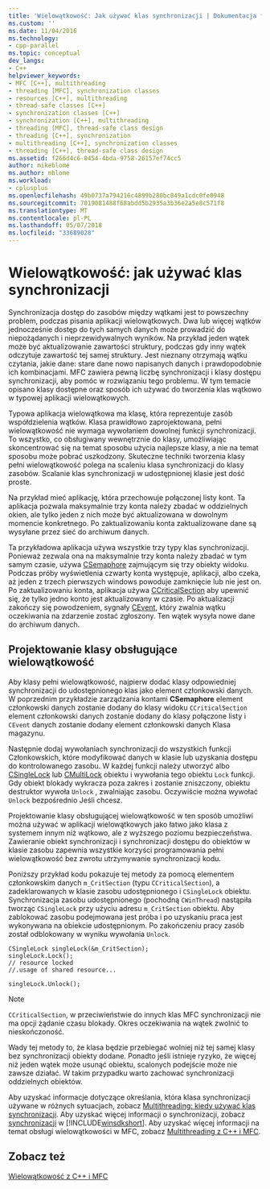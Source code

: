 ```yaml
---
title: 'Wielowątkowość: Jak używać klas synchronizacji | Dokumentacja firmy Microsoft'
ms.custom: ''
ms.date: 11/04/2016
ms.technology:
- cpp-parallel
ms.topic: conceptual
dev_langs:
- C++
helpviewer_keywords:
- MFC [C++], multithreading
- threading [MFC], synchronization classes
- resources [C++], multithreading
- thread-safe classes [C++]
- synchronization classes [C++]
- synchronization [C++], multithreading
- threading [MFC], thread-safe class design
- threading [C++], synchronization
- multithreading [C++], synchronization classes
- threading [C++], thread-safe class design
ms.assetid: f266d4c6-0454-4bda-9758-26157ef74cc5
author: mikeblome
ms.author: mblome
ms.workload:
- cplusplus
ms.openlocfilehash: 49b0737a794216c4899b280bc049a1cdc0fe0948
ms.sourcegitcommit: 7019081488f68abdd5b2935a3b36e2a5e8c571f8
ms.translationtype: MT
ms.contentlocale: pl-PL
ms.lasthandoff: 05/07/2018
ms.locfileid: "33689028"
---
```

# <a name="multithreading-how-to-use-the-synchronization-classes"></a>Wielowątkowość: jak używać klas synchronizacji
Synchronizacja dostęp do zasobów między wątkami jest to powszechny problem, podczas pisania aplikacji wielowątkowych. Dwa lub więcej wątków jednocześnie dostęp do tych samych danych może prowadzić do niepożądanych i nieprzewidywalnych wyników. Na przykład jeden wątek może być aktualizowanie zawartości struktury, podczas gdy inny wątek odczytuje zawartość tej samej struktury. Jest nieznany otrzymają wątku czytania, jakie dane: stare dane nowo napisanych danych i prawdopodobnie ich kombinacjami. MFC zawiera pewną liczbę synchronizacji i klasy dostępu synchronizacji, aby pomóc w rozwiązaniu tego problemu. W tym temacie opisano klasy dostępne oraz sposób ich używać do tworzenia klas wątkowo w typowej aplikacji wielowątkowych.  
  
 Typowa aplikacja wielowątkowa ma klasę, która reprezentuje zasób współdzielenia wątków. Klasa prawidłowo zaprojektowana, pełni wielowątkowość nie wymaga wywołaniem dowolnej funkcji synchronizacji. To wszystko, co obsługiwany wewnętrznie do klasy, umożliwiając skoncentrować się na temat sposobu użycia najlepsze klasy, a nie na temat sposobu może pobrać uszkodzony. Skuteczne techniki tworzenia klasy pełni wielowątkowość polega na scaleniu klasa synchronizacji do klasy zasobów. Scalanie klas synchronizacji w udostępnionej klasie jest dość proste.  
  
 Na przykład mieć aplikację, która przechowuje połączonej listy kont. Ta aplikacja pozwala maksymalnie trzy konta należy zbadać w oddzielnych okien, ale tylko jeden z nich może być aktualizowana w dowolnym momencie konkretnego. Po zaktualizowaniu konta zaktualizowane dane są wysyłane przez sieć do archiwum danych.  
  
 Ta przykładowa aplikacja używa wszystkie trzy typy klas synchronizacji. Ponieważ zezwala ona na maksymalnie trzy konta należy zbadać w tym samym czasie, używa [CSemaphore](../mfc/reference/csemaphore-class.md) zajmującym się trzy obiekty widoku. Podczas próby wyświetlenia czwarty konta występuje, aplikacji, albo czeka, aż jeden z trzech pierwszych windows powoduje zamknięcie lub nie jest on. Po zaktualizowaniu konta, aplikacja używa [CCriticalSection](../mfc/reference/ccriticalsection-class.md) aby upewnić się, że tylko jedno konto jest aktualizowany w czasie. Po aktualizacji zakończy się powodzeniem, sygnały [CEvent](../mfc/reference/cevent-class.md), który zwalnia wątku oczekiwania na zdarzenie zostać zgłoszony. Ten wątek wysyła nowe dane do archiwum danych.  
  
##  <a name="_mfc_designing_a_thread.2d.safe_class"></a> Projektowanie klasy obsługujące wielowątkowość  
 Aby klasy pełni wielowątkowość, najpierw dodać klasy odpowiedniej synchronizacji do udostępnionego klas jako element członkowski danych. W poprzednim przykładzie zarządzania kontami **CSemaphore** element członkowski danych zostanie dodany do klasy widoku `CCriticalSection` element członkowski danych zostanie dodany do klasy połączone listy i `CEvent` danych zostanie dodany element członkowski danych Klasa magazynu.  
  
 Następnie dodaj wywołaniach synchronizacji do wszystkich funkcji Członkowskich, które modyfikować danych w klasie lub uzyskania dostępu do kontrolowanego zasobu. W każdej funkcji należy utworzyć albo [CSingleLock](../mfc/reference/csinglelock-class.md) lub [CMultiLock](../mfc/reference/cmultilock-class.md) obiektu i wywołania tego obiektu `Lock` funkcji. Gdy obiekt blokady wykracza poza zakres i zostanie zniszczony, obiektu destruktor wywoła `Unlock` , zwalniając zasobu. Oczywiście można wywołać `Unlock` bezpośrednio Jeśli chcesz.  
  
 Projektowanie klasy obsługującej wielowątkowość w ten sposób umożliwi można używać w aplikacji wielowątkowych jako łatwo jako klasa z systemem innym niż wątkowo, ale z wyższego poziomu bezpieczeństwa. Zawieranie obiekt synchronizacji i synchronizacji dostępu do obiektów w klasie zasobu zapewnia wszystkie korzyści programowania pełni wielowątkowość bez zwrotu utrzymywanie synchronizacji kodu.  
  
 Poniższy przykład kodu pokazuje tej metody za pomocą elementem członkowskim danych `m_CritSection` (typu `CCriticalSection`), a zadeklarowanych w klasie zasobu udostępnionego i `CSingleLock` obiektu. Synchronizacja zasobu udostępnionego (pochodną `CWinThread`) nastąpiła tworząc `CSingleLock` przy użyciu adresu `m_CritSection` obiektu. Aby zablokować zasobu podejmowana jest próba i po uzyskaniu praca jest wykonywana na obiekcie udostępnionym. Po zakończeniu pracy zasób został odblokowany w wyniku wywołania `Unlock`.  
  
```  
CSingleLock singleLock(&m_CritSection);  
singleLock.Lock();  
// resource locked  
//.usage of shared resource...  
  
singleLock.Unlock();  
```  
  
> [!NOTE]
>  `CCriticalSection`, w przeciwieństwie do innych klas MFC synchronizacji nie ma opcji żądanie czasu blokady. Okres oczekiwania na wątek zwolnić to nieskończoność.  
  
 Wady tej metody to, że klasa będzie przebiegać wolniej niż tej samej klasy bez synchronizacji obiekty dodane. Ponadto jeśli istnieje ryzyko, że więcej niż jeden wątek może usunąć obiektu, scalonych podejście może nie zawsze działać. W takim przypadku warto zachować synchronizacji oddzielnych obiektów.  
  
 Aby uzyskać informacje dotyczące określania, która klasa synchronizacji używane w różnych sytuacjach, zobacz [Multithreading: kiedy używać klas synchronizacji](../parallel/multithreading-when-to-use-the-synchronization-classes.md). Aby uzyskać więcej informacji o synchronizacji, zobacz [synchronizacji](http://msdn.microsoft.com/library/windows/desktop/ms686353) w [!INCLUDE[winsdkshort](../atl-mfc-shared/reference/includes/winsdkshort_md.md)]. Aby uzyskać więcej informacji na temat obsługi wielowątkowości w MFC, zobacz [Multithreading z C++ i MFC](../parallel/multithreading-with-cpp-and-mfc.md).  
  
## <a name="see-also"></a>Zobacz też  
 [Wielowątkowość z C++ i MFC](../parallel/multithreading-with-cpp-and-mfc.md)